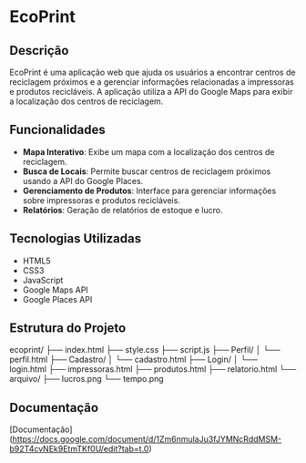 # EcoPrint

## Descrição
EcoPrint é uma aplicação web que ajuda os usuários a encontrar centros de reciclagem próximos e a gerenciar informações relacionadas a impressoras e produtos recicláveis. A aplicação utiliza a API do Google Maps para exibir a localização dos centros de reciclagem.

## Funcionalidades
- **Mapa Interativo**: Exibe um mapa com a localização dos centros de reciclagem.
- **Busca de Locais**: Permite buscar centros de reciclagem próximos usando a API do Google Places.
- **Gerenciamento de Produtos**: Interface para gerenciar informações sobre impressoras e produtos recicláveis.
- **Relatórios**: Geração de relatórios de estoque e lucro.

## Tecnologias Utilizadas
- HTML5
- CSS3
- JavaScript
- Google Maps API
- Google Places API

## Estrutura do Projeto
ecoprint/ ├── index.html ├── style.css ├── script.js ├── Perfil/ │ └── perfil.html ├── Cadastro/ │ └── cadastro.html ├── Login/ │ └── login.html ├── impressoras.html ├── produtos.html ├── relatorio.html └── arquivo/ ├── lucros.png └── tempo.png

## Documentação
[Documentação] (https://docs.google.com/document/d/1Zm6nmulaJu3fJYMNcRddMSM-b92T4cvNEk9EtmTKf0U/edit?tab=t.0)

